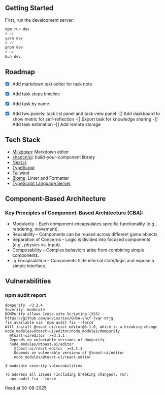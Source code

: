 ## Getting Started

First, run the development server:

```bash
npm run dev
# or
yarn dev
# or
pnpm dev
# or
bun dev
```

## Roadmap

-[x] Add markdown text editor for task note
-[x] Add task steps timeline
-[x] Add task by name
-[x] Add two panels: task list panel and task view panel
-[] Add daskboard to show metric for self-reflection
-[] Export task for knowledge sharing
-[] Add task estimation 
-[] Add remote storage


## Tech Stack

- [Milkdown](https://milkdown.dev/docs/recipes/react): Markdown editor
- [shadcn/ui](https://ui.shadcn.com/docs): build-your-component library
- [Next.js](https://nextjs.org/docs)
- [TypeScript](https://www.typescriptlang.org/)
- [Tailwind](https://tailwindcss.com/docs/installation/using-vite)
- [Biome](https://biomejs.dev/guides/getting-started/): Linter and Formatter
- [TypeScript Language Server](https://github.com/typescript-language-server/typescript-language-server)

## Component-Based Architecture

### Key Principles of Component-Based Architecture (CBA):

- Modularity – Each component encapsulates specific functionality (e.g., rendering, movement).
- Reusability – Components can be reused across different game objects.
- Separation of Concerns – Logic is divided into focused components (e.g., physics vs. input).
- Composability – Complex behaviors arise from combining simple components.
- :q
Encapsulation – Components hide internal state/logic and expose a simple interface.

## Vulnerabilities

### npm audit report

```
dompurify  <3.2.4
Severity: moderate
DOMPurify allows Cross-site Scripting (XSS) - https://github.com/advisories/GHSA-vhxf-7vqr-mrjg
fix available via `npm audit fix --force`
Will install @toast-ui/react-editor@3.1.0, which is a breaking change
node_modules/@toast-ui/editor/node_modules/dompurify
  @toast-ui/editor  >=3.1.1
  Depends on vulnerable versions of dompurify
  node_modules/@toast-ui/editor
    @toast-ui/react-editor  >=3.1.1
    Depends on vulnerable versions of @toast-ui/editor
    node_modules/@toast-ui/react-editor

3 moderate severity vulnerabilities

To address all issues (including breaking changes), run:
  npm audit fix --force
```
fixed at 06-08-2025
